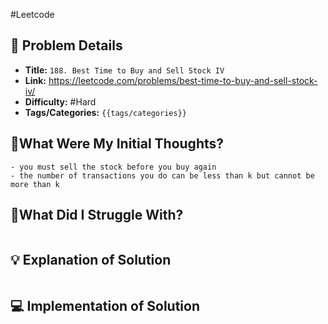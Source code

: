#Leetcode
## 📝 Problem Details

- **Title:** `188. Best Time to Buy and Sell Stock IV`
- **Link:** https://leetcode.com/problems/best-time-to-buy-and-sell-stock-iv/
- **Difficulty:** #Hard
- **Tags/Categories:** `{{tags/categories}}`

## 💭What Were My Initial Thoughts?

```
- you must sell the stock before you buy again
- the number of transactions you do can be less than k but cannot be more than k
```

## 🤔What Did I Struggle With?

```

```

## 💡 Explanation of Solution

```

```
## 💻 Implementation of Solution

```cpp

``` 